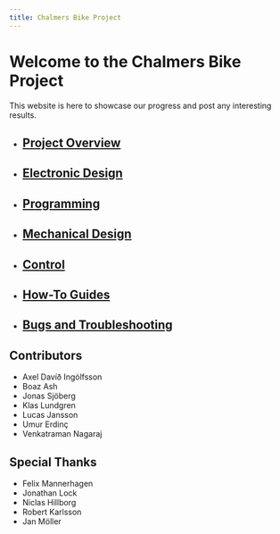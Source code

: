 ```yaml
---
title: Chalmers Bike Project
---
```


# Welcome to the Chalmers Bike Project

This website is here to showcase our progress and post any interesting results.

* ## [Project Overview](pages/overview.html)

* ## [Electronic Design](pages/electronics.html)

* ## [Programming](pages/programming.html)

* ## [Mechanical Design](pages/mechanical.html)

* ## [Control](pages/control.html)

* ## [How-To Guides](pages/howto/index.html)

* ## [Bugs and Troubleshooting](pages/bugs.html)


## Contributors
* Axel Davíð Ingólfsson
* Boaz Ash
* Jonas Sjöberg
* Klas Lundgren
* Lucas Jansson
* Umur Erdinç
* Venkatraman Nagaraj

## Special Thanks
* Felix Mannerhagen
* Jonathan Lock
* Niclas Hillborg
* Robert Karlsson
* Jan Möller
